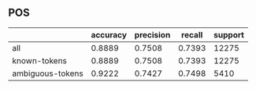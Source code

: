 
## POS

|                  | accuracy | precision | recall | support |
|------------------|----------|-----------|--------|---------|
| all              | 0.8889   | 0.7508    | 0.7393 | 12275   |
| known-tokens     | 0.8889   | 0.7508    | 0.7393 | 12275   |
| ambiguous-tokens | 0.9222   | 0.7427    | 0.7498 | 5410    |

